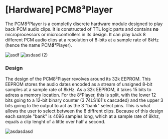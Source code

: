 # [Hardware] PCM8³Player
The PCM8³Player is a completly discrete hardware module designed to play back PCM audio clips. It is constructed of TTL logic parts and contains **no** microprocessors or microcontrollers in its design. It can play back 8 different PCM audio clips at a resolution of 8-bits at a sample rate of 8kHz (hence the name PCM***8³***Player).

![asdf](https://user-images.githubusercontent.com/17792367/136730472-d3723425-0bc8-43a6-8f51-a039c1a7663e.jpg)
![asdasd (2)](https://user-images.githubusercontent.com/17792367/136730481-324cb973-8789-4cba-b0d9-a50652f755bc.jpg)

### Design
The design of the PCM8³Player revolves around its 32k EEPROM. This EEPROM stores the audio dates encoded as a stream of unsigned 8-bit samples at a sample rate of 8kHz. As a 32k EEPROM, it takes 15 bits to adress a memory location. For the 8³Player, this is split, with the lower 12 bits going to a 12-bit binary counter (3 74LS161's cascaded) and the upper 3 bits going to the output to act as the 3 "bank" select pins. This is what allows the user to select between the 8 diffrent clips. Because of this design each sample "bank" is 4096 samples long, which at a sample rate of 8khz, equals a clip lenght of a little over half a second.

![asdasdasd](https://user-images.githubusercontent.com/17792367/136730482-9491715f-46de-4d10-a8ca-2c18980ad210.jpg)
